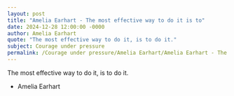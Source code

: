 ```yaml
---
layout: post
title: "Amelia Earhart - The most effective way to do it is to"
date: 2024-12-28 12:00:00 -0000
author: Amelia Earhart
quote: "The most effective way to do it, is to do it."
subject: Courage under pressure
permalink: /Courage under pressure/Amelia Earhart/Amelia Earhart - The most effective way to do it is to
---
```


The most effective way to do it, is to do it.

- Amelia Earhart
